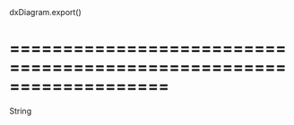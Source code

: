 <!--id-->dxDiagram.export()<!--/id-->
===================================================================
===================================================================

<!--shortDescription-->

<!--/shortDescription-->

<!--returnType-->String<!--/returnType-->
<!--returnDescription-->

<!--/returnDescription-->

<!--fullDescription-->

<!--/fullDescription-->